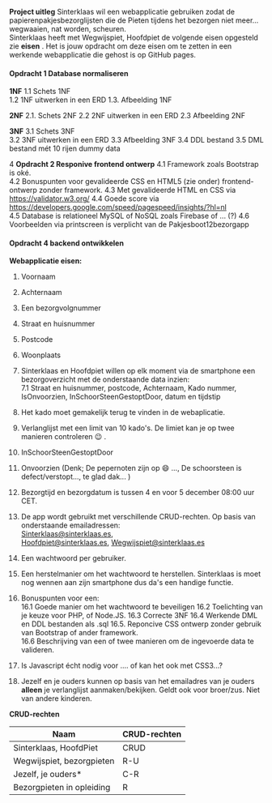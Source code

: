 **Project uitleg**
Sinterklaas wil een webapplicatie  gebruiken zodat de papierenpakjesbezorglijsten die de Pieten tijdens het bezorgen niet meer...   wegwaaien, nat worden, scheuren.  
Sinterklaas heeft met Wegwijspiet, Hoofdpiet de volgende eisen opgesteld zie **eisen** . 
Het is jouw opdracht om deze eisen om te zetten in een werkende webapplicatie die gehost is op GitHub pages.  

#### Opdracht 1  Database normaliseren
  
**1NF** 
	1.1 Schets 1NF  
	1.2 1NF uitwerken in een ERD
	1.3. Afbeelding 1NF
	
**2NF** 
		2.1. Schets 2NF 
		2.2 2NF uitwerken in een ERD
		2.3 Afbeelding 2NF
		
**3NF**
		3.1  Schets 3NF  
		3.2 3NF uitwerken in een ERD
	3.3 Afbeelding 3NF
	3.4 DDL bestand
	3.5 DML bestand mét 10 rijen dummy data 
	  
4 **Opdracht 2 Responive frontend ontwerp**
4.1 Framework zoals Bootstrap is oké. 	
4.2 Bonuspunten voor gevalideerde CSS en HTML5 (zie onder) frontend-ontwerp zonder framework. 
	4.3 Met gevalideerde HTML en CSS via https://validator.w3.org/ 
	4.4 Goede score via https://developers.google.com/speed/pagespeed/insights/?hl=nl   
4.5 Database is relationeel MySQL of NoSQL zoals Firebase of ... (?) 
4.6 Voorbeelden via printscreen is verplicht van de Pakjesboot12bezorgapp 

#### Opdracht 4 backend ontwikkelen 


**Webapplicatie eisen:**

 1. Voornaam 
 2. Achternaam  
 3. Een bezorgvolgnummer
 4. Straat en huisnummer 
 5. Postcode 
 6. Woonplaats 
 7. Sinterklaas en Hoofdpiet willen op elk moment via de smartphone een bezorgoverzicht met de onderstaande data inzien:  
 7.1 Straat en huisnummer, postcode,  Achternaam, Kado nummer, IsOnvoorzien, InSchoorSteenGestoptDoor, datum en tijdstip
 8. Het kado moet gemakelijk terug te vinden in de webaplicatie. 
  
 9. Verlanglijst met een limit van 10 kado's. De limiet kan je op twee manieren controleren :wink: . 
 10. InSchoorSteenGestoptDoor
 11. Onvoorzien (Denk; De pepernoten zijn op :smile: ...,  De schoorsteen is defect/verstopt...,  te glad dak...  )
 12. Bezorgtijd en bezorgdatum is tussen 4 en voor 5 december 08:00 uur CET.  
 13. De app wordt gebruikt met verschillende CRUD-rechten. Op basis van onderstaande emailadressen:  
Sinterklaas@sinterklaas.es,  
Hoofdpiet@sinterklaas.es, 
Wegwijspiet@sinterklaas.es 
 14. Een wachtwoord per gebruiker.
 15. Een herstelmanier om het wachtwoord te herstellen. Sinterklaas is moet nog wennen aan zijn smartphone dus da's een handige functie.   
 16. Bonuspunten voor een:  
	 16.1 Goede manier om het wachtwoord te beveiligen 
	 16.2 Toelichting van je keuze voor PHP, of Node.JS. 
	 16.3 Correcte 3NF
	 16.4 Werkende DML en DDL bestanden als .sql
	 16.5. Reponcive CSS ontwerp zonder gebruik van Bootstrap of ander framework.  
	 16.6 Beschrijving van een of twee manieren om de ingevoerde data te valideren. 
 17. Is Javascript écht nodig voor .... of kan het ook met CSS3...?  
 18. Jezelf en je ouders kunnen op basis van het emailadres van je ouders **alleen** je verlanglijst aanmaken/bekijken. Geldt ook voor broer/zus. Niet van andere kinderen. 

**CRUD-rechten** 	

| Naam   |CRUD-rechten  |
|--|--|
| Sinterklaas, HoofdPiet | CRUD  |
| Wegwijspiet, bezorgpieten  | R-U |
| Jezelf, je ouders* |  C-R |
| Bezorgpieten in opleiding |  R |


 



